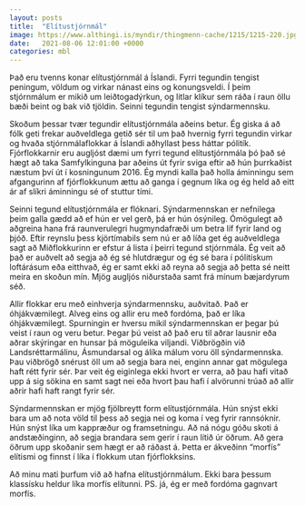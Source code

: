 ```yaml
---
layout: posts
title:  "Elítustjórnmál"
image: https://www.althingi.is/myndir/thingmenn-cache/1215/1215-220.jpg
date:   2021-08-06 12:01:00 +0000
categories: mbl
---
```

Það eru tvenns konar elítustjórnmál á Íslandi. Fyrri tegundin tengist peningum, völdum og virkar nánast eins og konungsveldi. Í þeim stjórnmálum er mikið um leiðtogadýrkun, og litlar klíkur sem ráða í raun öllu bæði beint og bak við tjöldin. Seinni tegundin tengist sýndarmennsku. 

Skoðum þessar tvær tegundir elítustjórnmála aðeins betur. Ég giska á að fólk geti frekar auðveldlega getið sér til um það hvernig fyrri tegundin virkar og hvaða stjórnmálaflokkar á Íslandi aðhyllast þess háttar pólitík. Fjórflokkarnir eru augljóst dæmi um fyrri tegund elítustjórnmála þó það sé hægt að taka Samfylkinguna þar aðeins út fyrir sviga eftir að hún þurrkaðist næstum því út í kosningunum 2016. Ég myndi kalla það holla áminningu sem afgangurinn af fjórflokkunum ættu að ganga í gegnum líka og ég held að eitt ár af slíkri áminningu sé of stuttur tími.

Seinni tegund elítustjórnmála er flóknari. Sýndarmennskan er nefnilega þeim galla gædd að ef hún er vel gerð, þá er hún ósýnileg. Ómögulegt að aðgreina hana frá raunverulegri hugmyndafræði um betra líf fyrir land og þjóð. Eftir reynslu þess kjörtímabils sem nú er að líða get ég auðveldlega sagt að Miðflokkurinn er efstur á lista í þeirri tegund stjórnmála. Ég veit að það er auðvelt að segja að ég sé hlutdrægur og ég sé bara í pólitískum loftárásum eða eitthvað, ég er samt ekki að reyna að segja að þetta sé neitt meira en skoðun mín. Mjög augljós niðurstaða samt frá mínum bæjardyrum séð. 

Allir flokkar eru með einhverja sýndarmennsku, auðvitað. Það er óhjákvæmilegt. Alveg eins og allir eru með fordóma, það er líka óhjákvæmilegt. Spurningin er hversu mikil sýndarmennskan er þegar þú veist í raun og veru betur. Þegar þú veist að það eru til aðrar lausnir eða aðrar skýringar en hunsar þá möguleika viljandi. Viðbrögðin við Landsréttarmálinu, Ásmundarsal og álíka málum voru öll sýndarmennska. Þau viðbrögð snérust öll um að segja bara nei, enginn annar gat mögulega haft rétt fyrir sér. Þar veit ég eiginlega ekki hvort er verra, að þau hafi vitað upp á sig sökina en samt sagt nei eða hvort þau hafi í alvörunni trúað að allir aðrir hafi haft rangt fyrir sér.

Sýndarmennskan er mjög fjölbreytt form elítustjórnmála. Hún snýst ekki bara um að nota völd til þess að segja nei og koma í veg fyrir rannsóknir. Hún snýst líka um kappræður og framsetningu. Að ná nógu góðu skoti á andstæðinginn, að segja brandara sem gerir í raun lítið úr öðrum. Að gera öðrum upp skoðanir sem hægt er að ráðast á. Þetta er ákveðinn “morfís” elítismi og finnst í líka í flokkum utan fjórflokksins. 

Að minu mati þurfum við að hafna elítustjórnmálum. Ekki bara þessum klassísku heldur líka morfís elítunni. PS. já, ég er með fordóma gagnvart morfís. 
